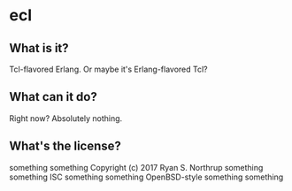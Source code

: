 # ecl

## What is it?

Tcl-flavored Erlang.  Or maybe it's Erlang-flavored Tcl?

## What can it do?

Right now?  Absolutely nothing.

## What's the license?

something something Copyright (c) 2017 Ryan S. Northrup something something ISC something something OpenBSD-style something something